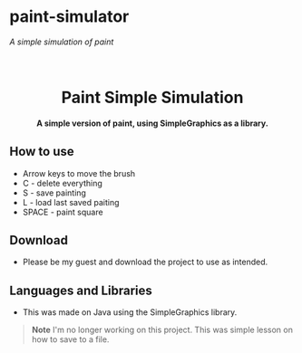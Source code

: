 # paint-simulator
*A simple simulation of paint*


<h1 align="center">
  <br>
  Paint Simple Simulation
  <br>
</h1>

<h4 align="center">A simple version of paint, using SimpleGraphics as a library.</h4>

## How to use

* Arrow keys to move the brush
* C - delete everything
* S - save painting
* L - load last saved paiting
* SPACE - paint square

## Download

- Please be my guest and download the project to use as intended.


## Languages and Libraries

- This was made on Java using the SimpleGraphics library.

> **Note**
> I'm no longer working on this project. 
> This was simple lesson on how to save to a file.
